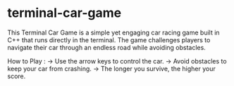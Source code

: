 # terminal-car-game

This Terminal Car Game is a simple yet engaging car racing game built in C++ that runs directly in the terminal. The game challenges players to navigate their car through an endless road while avoiding obstacles.

How to Play : 
-> Use the arrow keys to control the car.
-> Avoid obstacles to keep your car from crashing.
-> The longer you survive, the higher your score.
